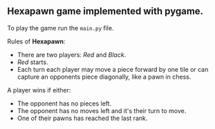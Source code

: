 ## Hexapawn game implemented with pygame.

To play the game run the ```main.py``` file.

Rules of **Hexapawn**:
- There are two players: *Red* and *Black*.
- *Red* starts.
- Each turn each player may move a piece forward by one tile or can capture an opponents piece diagonally, like a pawn in chess.

A player wins if either:
- The opponent has no pieces left.
- The opponent has no moves left and it's their turn to move.
- One of their pawns has reached the last rank.